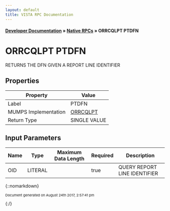 ```yaml
---
layout: default
title: VISTA RPC Documentation
---
```


#### [Developer Documentation](../index) &#187; [Native RPCs](TableOfContents) &#187; ORRCQLPT PTDFN<br/>
# ORRCQLPT PTDFN

RETURNS THE DFN GIVEN A REPORT LINE IDENTIFIER

## Properties

Property | Value
--- | ---
Label | PTDFN
MUMPS Implementation | [ORRCQLPT](http://code.osehra.org/dox/Routine_ORRCQLPT_source.html)
Return Type | SINGLE VALUE


## Input Parameters

Name | Type | Maximum Data Length | Required | Description
--- | --- | --- | --- | ---
OID | LITERAL |  | true | QUERY REPORT LINE IDENTIFIER



{::nomarkdown} <br/><p style="font-size: 11px">Document generated on August 24th 2017, 2:57:41 pm</p>{:/}